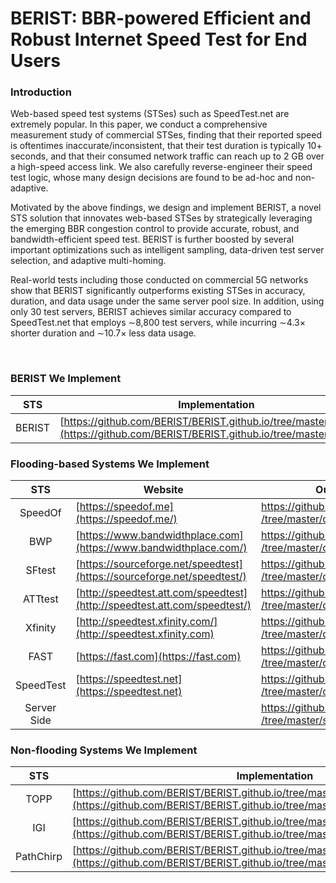 # BERIST: BBR-powered Efficient and Robust Internet Speed Test for End Users
### Introduction
Web-based speed test systems (STSes) such as SpeedTest.net are extremely popular. In this paper, we conduct a comprehensive measurement study of commercial STSes, finding that their reported speed is oftentimes inaccurate/inconsistent, that their test duration is typically 10+ seconds, and that their consumed network traffic can reach up to 2 GB over a high-speed access link. We also carefully reverse-engineer their speed test logic, whose many design decisions are found to be ad-hoc and non-adaptive.

Motivated by the above findings, we design and implement BERIST, a novel STS solution that innovates web-based STSes by strategically leveraging the emerging BBR congestion control to provide accurate, robust, and bandwidth-efficient speed test. BERIST is further boosted by several important optimizations such as intelligent sampling, data-driven test server selection, and adaptive multi-homing.

Real-world tests including those conducted on commercial 5G networks show that BERIST significantly outperforms existing STSes in accuracy, duration, and data usage under the same server pool size. In addition, using only 30 test servers, BERIST achieves similar accuracy compared to SpeedTest.net that employs ∼8,800 test servers, while incurring ∼4.3× shorter duration and ∼10.7× less data usage.

<br/>

### BERIST We Implement

<style>
table th:nth-of-type(1) {
    width: 100px;
}
table th:nth-of-type(2) {
    width: 150px;
}
table th:nth-of-type(3) {
    width: 150px;
}
</style>

|STS|Implementation|
|:----:|------|
|BERIST|[https://github.com/BERIST/BERIST.github.io/tree/master/BERIST/](https://github.com/BERIST/BERIST.github.io/tree/master/BERIST/)|


### Flooding-based Systems We Implement

|STS|Website|Our Implementation         |
|:----:|------|------|
|SpeedOf|[https://speedof.me](https://speedof.me/)|[https://github.com/BERIST/BERIST.github.io<br/>/tree/master/client-Speedof.me/](https://github.com/BERIST/BERIST.github.io/tree/master/client-Speedof.me/)|
|BWP|[https://www.bandwidthplace.com](https://www.bandwidthplace.com/)|[https://github.com/BERIST/BERIST.github.io<br/>/tree/master/client-BandwidthPlace](https://github.com/BERIST/BERIST.github.io/tree/master/client-BandwidthPlace/)|
|SFtest|[https://sourceforge.net/speedtest](https://sourceforge.net/speedtest/)|[https://github.com/BERIST/BERIST.github.io<br/>/tree/master/client-SourceForge/](https://github.com/BERIST/BERIST.github.io/tree/master/client-SourceForge/)|
|ATTtest|[http://speedtest.att.com/speedtest](http://speedtest.att.com/speedtest/)|[https://github.com/BERIST/BERIST.github.io<br/>/tree/master/client-ATTSpeedTest/](https://github.com/BERIST/BERIST.github.io/tree/master/client-ATTSpeedTest/)|
|Xfinity|[http://speedtest.xfinity.com/](http://speedtest.xfinity.com)|[https://github.com/BERIST/BERIST.github.io<br/>/tree/master/client-XFinity/](https://github.com/BERIST/BERIST.github.io/tree/master/client-XFinity/)|
|FAST|[https://fast.com](https://fast.com)|[https://github.com/BERIST/BERIST.github.io<br/>/tree/master/client-Fast.com/](https://github.com/BERIST/BERIST.github.io/tree/master/client-Fast.com/)|
|SpeedTest|[https://speedtest.net](https://speedtest.net)|[https://github.com/BERIST/BERIST.github.io<br/>/tree/master/client-SpeedTest.net/](https://github.com/BERIST/BERIST.github.io/tree/master/client-SpeedTest.net/)|
|Server Side| |[https://github.com/BERIST/BERIST.github.io<br/>/tree/master/serverScripts/](https://github.com/BERIST/BERIST.github.io/tree/master/serverScripts/)|

### Non-flooding Systems We Implement


|STS|Implementation|
|:----:|------|
|TOPP|[https://github.com/BERIST/BERIST.github.io/tree/master/nonFlooding/TOPP.cpp](https://github.com/BERIST/BERIST.github.io/tree/master/nonFlooding/)|
|IGI|[https://github.com/BERIST/BERIST.github.io/tree/master/nonFlooding/IGI.cpp](https://github.com/BERIST/BERIST.github.io/tree/master/nonFlooding/)|
|PathChirp|[https://github.com/BERIST/BERIST.github.io/tree/master/nonFlooding/PathChirp.cpp](https://github.com/BERIST/BERIST.github.io/tree/master/nonFlooding/)|


